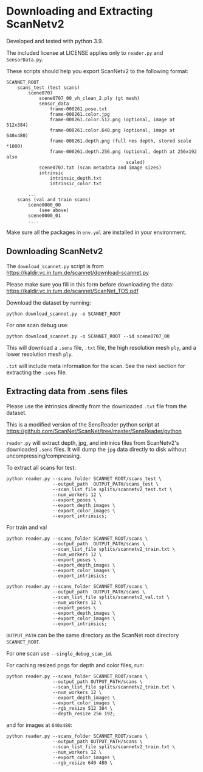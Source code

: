 # Downloading and Extracting ScanNetv2


Developed and tested with python 3.9.

The included license at LICENSE applies only to `reader.py` and `SensorData.py`.


These scripts should help you export ScanNetv2 to the following format:

    SCANNET_ROOT
        scans_test (test scans)
            scene0707
                scene0707_00_vh_clean_2.ply (gt mesh)
                sensor_data
                    frame-000261.pose.txt
                    frame-000261.color.jpg 
                    frame-000261.color.512.png (optional, image at 512x384)
                    frame-000261.color.640.png (optional, image at 640x480)
                    frame-000261.depth.png (full res depth, stored scale *1000)
                    frame-000261.depth.256.png (optional, depth at 256x192 also
                                                scaled)
                scene0707.txt (scan metadata and image sizes)
                intrinsic
                    intrinsic_depth.txt
                    intrinsic_color.txt

            ...
        scans (val and train scans)
            scene0000_00
                (see above)
            scene0000_01
            ....

Make sure all the packages in `env.yml` are installed in your environment.

## Downloading ScanNetv2

The `download_scannet.py` script is from https://kaldir.vc.in.tum.de/scannet/download-scannet.py

Please make sure you fill in this form before downloading the data:
https://kaldir.vc.in.tum.de/scannet/ScanNet_TOS.pdf

Download the dataset by running:
```
python download_scannet.py -o SCANNET_ROOT
```

For one scan debug use:
```
python download_scannet.py -o SCANNET_ROOT --id scene0707_00
```

This will download a `.sens` file, `.txt` file, the high resolution mesh `ply`, and a lower resolution mesh `ply`. 

`.txt` will include meta information for the scan. See the next section for extracting the `.sens` file.

## Extracting data from .sens files

Please use the intrinsics directly from the downloaded `.txt` file from the dataset.

This is a modified version of the SensReader python script at 
https://github.com/ScanNet/ScanNet/tree/master/SensReader/python


`reader.py` will extract depth, jpg, and intrinics files from ScanNetv2's downloaded `.sens` files. It will dump the `jpg` data directly to disk without uncompressing/compressing.

To extract all scans for test:
```
python reader.py --scans_folder SCANNET_ROOT/scans_test \
                 --output_path  OUTPUT_PATH/scans_test \
                 --scan_list_file splits/scannetv2_test.txt \
                 --num_workers 12 \
                 --export_poses \
                 --export_depth_images \
                 --export_color_images \
                 --export_intrinsics;
```

For train and val
```
python reader.py --scans_folder SCANNET_ROOT/scans \
                 --output_path  OUTPUT_PATH/scans \
                 --scan_list_file splits/scannetv2_train.txt \
                 --num_workers 12 \
                 --export_poses \
                 --export_depth_images \
                 --export_color_images \
                 --export_intrinsics;

python reader.py --scans_folder SCANNET_ROOT/scans \
                 --output_path  OUTPUT_PATH/scans \
                 --scan_list_file splits/scannetv2_val.txt \
                 --num_workers 12 \
                 --export_poses \
                 --export_depth_images \
                 --export_color_images \
                 --export_intrinsics;
```

`OUTPUT_PATH` can be the same directory as the ScanNet root directory `SCANNET_ROOT`.

For one scan use `--single_debug_scan_id`.

For caching resized pngs for depth and color files, run:

```
python reader.py --scans_folder SCANNET_ROOT/scans \
                 --output_path OUTPUT_PATH/scans \
                 --scan_list_file splits/scannetv2_train.txt \
                 --num_workers 12 \
                 --export_depth_images \
                 --export_color_images \
                 --rgb_resize 512 384 \
                 --depth_resize 256 192;
```

and for images at `640x480`:

```
python reader.py --scans_folder SCANNET_ROOT/scans \
                 --output_path OUTPUT_PATH/scans \
                 --scan_list_file splits/scannetv2_train.txt \
                 --num_workers 12 \
                 --export_color_images \
                 --rgb_resize 640 480 \
```
